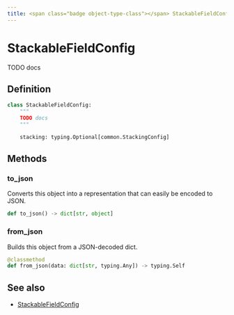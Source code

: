 ```yaml
---
title: <span class="badge object-type-class"></span> StackableFieldConfig
---
```

# <span class="badge object-type-class"></span> StackableFieldConfig

TODO docs

## Definition

```python
class StackableFieldConfig:
    """
    TODO docs
    """

    stacking: typing.Optional[common.StackingConfig]
```
## Methods

### <span class="badge object-method"></span> to_json

Converts this object into a representation that can easily be encoded to JSON.

```python
def to_json() -> dict[str, object]
```

### <span class="badge object-method"></span> from_json

Builds this object from a JSON-decoded dict.

```python
@classmethod
def from_json(data: dict[str, typing.Any]) -> typing.Self
```

## See also

 * <span class="badge builder"></span> [StackableFieldConfig](./builder-StackableFieldConfig.md)
